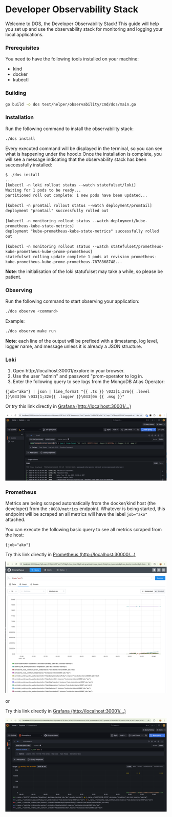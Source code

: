 # Developer Observability Stack

Welcome to DOS, the Developer Observability Stack! This guide will help you set up and use the observability stack for monitoring and logging your local applications.

### Prerequisites

You need to have the following tools installed on your machine:
- kind
- docker
- kubectl

### Building

```bash
go build -o dos test/helper/observability/cmd/dos/main.go
```

### Installation
Run the following command to install the observability stack:
```bash
./dos install
```

Every executed command will be displayed in the terminal, so you can see what is happening under the hood.x
Once the installation is complete, you will see a message indicating that the observability stack has been successfully installed:
```shell
$ ./dos install
...
[kubectl -n loki rollout status --watch statefulset/loki]
Waiting for 1 pods to be ready...
partitioned roll out complete: 1 new pods have been updated...

[kubectl -n promtail rollout status --watch deployment/promtail]
deployment "promtail" successfully rolled out

[kubectl -n monitoring rollout status --watch deployment/kube-prometheus-kube-state-metrics]
deployment "kube-prometheus-kube-state-metrics" successfully rolled out

[kubectl -n monitoring rollout status --watch statefulset/prometheus-kube-prometheus-kube-prome-prometheus]
statefulset rolling update complete 1 pods at revision prometheus-kube-prometheus-kube-prome-prometheus-7878868748...
```

**Note**: the initialisation of the loki statufulset may take a while, so please be patient.

### Observing

Run the following command to start observing your application:
```bash
./dos observe <command>
```

Example:
```bash
./dos observe make run
```

**Note**: each line of the output will be prefixed with a timestamp, log level, logger name, and message unless it is already a JSON structure.

### Loki

1. Open http://localhost:30001/explore in your browser.
2. Use the user "admin" and password "prom-operator to log in.
3. Enter the following query to see logs from the MongoDB Atlas Operator:

```loki
{job="ako"} | json | line_format "{{ .ts }} \033[1;37m{{ .level }}\033[0m \033[1;32m{{ .logger }}\033[0m {{ .msg }}"
```
Or try this link directly in [Grafana (http://localhost:30001/...)](http://localhost:30001/explore?schemaVersion=1&panes=%7B%225c9%22:%7B%22datasource%22:%22loki%22,%22queries%22:%5B%7B%22refId%22:%22A%22,%22expr%22:%22%7Bjob%3D%5C%22ako%5C%22%7D%20%7C%20json%20%7C%20line_format%20%5C%22%7B%7B%20.ts%20%7D%7D%20%5C%5C033%5B1;37m%7B%7B%20.level%20%7D%7D%5C%5C033%5B0m%20%5C%5C033%5B1;32m%7B%7B%20.logger%20%7D%7D%5C%5C033%5B0m%20%7B%7B%20.msg%20%7D%7D%5C%22%22,%22queryType%22:%22range%22,%22datasource%22:%7B%22type%22:%22loki%22,%22uid%22:%22loki%22%7D,%22editorMode%22:%22code%22,%22direction%22:%22backward%22%7D%5D,%22range%22:%7B%22from%22:%22now-1h%22,%22to%22:%22now%22%7D%7D%7D&orgId=1)

![loki.png](loki.png)

### Prometheus

Metrics are being scraped automatically from the docker/kind host (the developer) from the `:8080/metrics` endpoint.
Whatever is being started, this endpoint will be scraped an all metrics will have the label `job="ako"` attached.

You can execute the following basic query to see all metrics scraped from the host:
```prometheus
{job="ako"}
```

Try this link directly in [Prometheus (http://localhost:30000/...)](http://localhost:30000/query?g0.expr=%7Bjob%3D%22ako%22%7D&g0.show_tree=0&g0.tab=table&g0.range_input=1h&g0.res_type=auto&g0.res_density=medium&g0.display_mode=lines&g0.show_exemplars=0)

![prometheus.png](prometheus.png)

or

Try this link directly in [Grafana (http://localhost:30001/...)](http://localhost:30001/explore?schemaVersion=1&panes=%7B%226xc%22:%7B%22datasource%22:%22prometheus%22,%22queries%22:%5B%7B%22refId%22:%22A%22,%22expr%22:%22%7Bjob%3D%5C%22ako%5C%22%7D%22,%22range%22:true,%22datasource%22:%7B%22type%22:%22prometheus%22,%22uid%22:%22prometheus%22%7D,%22editorMode%22:%22code%22,%22legendFormat%22:%22__auto%22%7D%5D,%22range%22:%7B%22from%22:%22now-1h%22,%22to%22:%22now%22%7D%7D%7D&orgId=1)

![grafana.png](grafana.png)